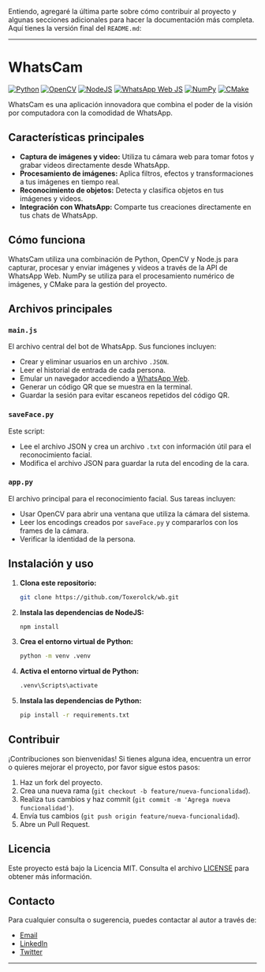Entiendo, agregaré la última parte sobre cómo contribuir al proyecto y algunas secciones adicionales para hacer la documentación más completa. Aquí tienes la versión final del `README.md`:

---

# WhatsCam

[![Python](https://img.shields.io/badge/python-3670A0?style=for-the-badge&logo=python&logoColor=ffdd54)](https://www.python.org/)
[![OpenCV](https://img.shields.io/badge/opencv-%23white.svg?style=for-the-badge&logo=opencv&logoColor=blue)](https://opencv.org/)
[![NodeJS](https://img.shields.io/badge/node.js-6DA55F?style=for-the-badge&logo=node.js&logoColor=white)](https://nodejs.org/)
[![WhatsApp Web JS](https://img.shields.io/badge/whatsapp--web.js-25D366?style=for-the-badge&logo=whatsapp&logoColor=white)](https://github.com/pedroslopez/whatsapp-web.js/)
[![NumPy](https://img.shields.io/badge/numpy-%23013243.svg?style=for-the-badge&logo=numpy&logoColor=white)](https://numpy.org/)
[![CMake](https://img.shields.io/badge/cmake-%23064F8C.svg?style=for-the-badge&logo=cmake&logoColor=white)](https://cmake.org/)

WhatsCam es una aplicación innovadora que combina el poder de la visión por computadora con la comodidad de WhatsApp.

## Características principales

- **Captura de imágenes y video:** Utiliza tu cámara web para tomar fotos y grabar videos directamente desde WhatsApp.
- **Procesamiento de imágenes:** Aplica filtros, efectos y transformaciones a tus imágenes en tiempo real.
- **Reconocimiento de objetos:** Detecta y clasifica objetos en tus imágenes y videos.
- **Integración con WhatsApp:** Comparte tus creaciones directamente en tus chats de WhatsApp.

## Cómo funciona

WhatsCam utiliza una combinación de Python, OpenCV y Node.js para capturar, procesar y enviar imágenes y videos a través de la API de WhatsApp Web. NumPy se utiliza para el procesamiento numérico de imágenes, y CMake para la gestión del proyecto.

## Archivos principales

### `main.js`
El archivo central del bot de WhatsApp. Sus funciones incluyen:
- Crear y eliminar usuarios en un archivo `.JSON`.
- Leer el historial de entrada de cada persona.
- Emular un navegador accediendo a [WhatsApp Web](https://web.whatsapp.com/).
- Generar un código QR que se muestra en la terminal.
- Guardar la sesión para evitar escaneos repetidos del código QR.

### `saveFace.py`
Este script:
- Lee el archivo JSON y crea un archivo `.txt` con información útil para el reconocimiento facial.
- Modifica el archivo JSON para guardar la ruta del encoding de la cara.

### `app.py`
El archivo principal para el reconocimiento facial. Sus tareas incluyen:
- Usar OpenCV para abrir una ventana que utiliza la cámara del sistema.
- Leer los encodings creados por `saveFace.py` y compararlos con los frames de la cámara.
- Verificar la identidad de la persona.

## Instalación y uso

1. **Clona este repositorio:**
   ```bash
   git clone https://github.com/Toxerolck/wb.git
   ```
2. **Instala las dependencias de NodeJS:**
   ```bash
   npm install
   ```
3. **Crea el entorno virtual de Python:**
   ```bash
   python -m venv .venv
   ```
4. **Activa el entorno virtual de Python:**
   ```bash
   .venv\Scripts\activate
   ```
5. **Instala las dependencias de Python:**
   ```bash
   pip install -r requirements.txt
   ```

## Contribuir

¡Contribuciones son bienvenidas! Si tienes alguna idea, encuentra un error o quieres mejorar el proyecto, por favor sigue estos pasos:

1. Haz un fork del proyecto.
2. Crea una nueva rama (`git checkout -b feature/nueva-funcionalidad`).
3. Realiza tus cambios y haz commit (`git commit -m 'Agrega nueva funcionalidad'`).
4. Envía tus cambios (`git push origin feature/nueva-funcionalidad`).
5. Abre un Pull Request.

## Licencia

Este proyecto está bajo la Licencia MIT. Consulta el archivo [LICENSE](LICENSE) para obtener más información.

## Contacto

Para cualquier consulta o sugerencia, puedes contactar al autor a través de:

- [Email](mailto:tuemail@example.com)
- [LinkedIn](https://www.linkedin.com/in/tuperfil)
- [Twitter](https://twitter.com/tuusuario)

---

